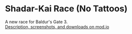# Shadar-Kai Race (No Tattoos)
A new race for Baldur's Gate 3.\
[Description, screenshots, and downloads on mod.io](https://mod.io/g/baldursgate3/m/shadar-kai-race-no-tattoos)
